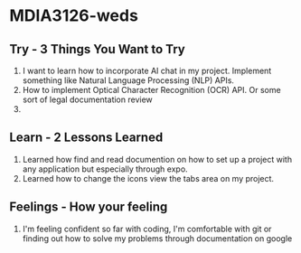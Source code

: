 # MDIA3126-weds

## Try - 3 Things You Want to Try

1. I want to learn how to incorporate AI chat in my project. Implement something like Natural Language Processing (NLP) APIs. 
2. How to implement Optical Character Recognition (OCR) API. Or some sort of legal documentation review
3. 

## Learn - 2 Lessons Learned

1. Learned how find and read documention on how to set up a project with any application but especially through expo.
2. Learned how to change the icons view the tabs area on my project.

## Feelings - How your feeling

1. I'm feeling confident so far with coding, I'm comfortable with git or finding out how to solve my problems through documentation on google
